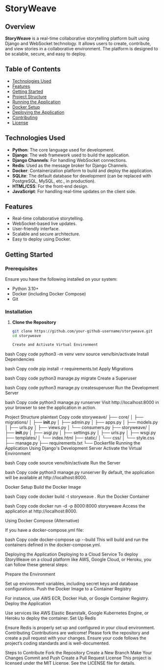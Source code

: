 # StoryWeave

## Overview

**StoryWeave** is a real-time collaborative storytelling platform built using Django and WebSocket technology. It allows users to create, contribute, and view stories in a collaborative environment. The platform is designed to be scalable, secure, and easy to deploy.

## Table of Contents

- [Technologies Used](#technologies-used)
- [Features](#features)
- [Getting Started](#getting-started)
- [Project Structure](#project-structure)
- [Running the Application](#running-the-application)
- [Docker Setup](#docker-setup)
- [Deploying the Application](#deploying-the-application)
- [Contributing](#contributing)
- [License](#license)

## Technologies Used

- **Python**: The core language used for development.
- **Django**: The web framework used to build the application.
- **Django Channels**: For handling WebSocket connections.
- **Redis**: Used as the message broker for Django Channels.
- **Docker**: Containerization platform to build and deploy the application.
- **SQLite**: The default database for development (can be replaced with PostgreSQL, MySQL, etc., in production).
- **HTML/CSS**: For the front-end design.
- **JavaScript**: For handling real-time updates on the client side.

## Features

- Real-time collaborative storytelling.
- WebSocket-based live updates.
- User-friendly interface.
- Scalable and secure architecture.
- Easy to deploy using Docker.

## Getting Started

### Prerequisites

Ensure you have the following installed on your system:

- Python 3.10+
- Docker (including Docker Compose)
- Git

### Installation

1. **Clone the Repository**

   ```bash
   git clone https://github.com/your-github-username/storyweave.git
   cd storyweave

   Create and Activate Virtual Environment

bash
Copy code
python3 -m venv venv
source venv/bin/activate
Install Dependencies

bash
Copy code
pip install -r requirements.txt
Apply Migrations

bash
Copy code
python3 manage.py migrate
Create a Superuser

bash
Copy code
python3 manage.py createsuperuser
Run the Development Server

bash
Copy code
python3 manage.py runserver
Visit http://localhost:8000 in your browser to see the application in action.

Project Structure
plaintext
Copy code
storyweave/
├── core/
│   ├── migrations/
│   ├── __init__.py
│   ├── admin.py
│   ├── apps.py
│   ├── models.py
│   ├── urls.py
│   ├── views.py
│   └── consumers.py
├── storyweave/
│   ├── __init__.py
│   ├── asgi.py
│   ├── settings.py
│   ├── urls.py
│   ├── wsgi.py
├── templates/
│   └── index.html
├── static/
│   └── css/
│       └── style.css
├── manage.py
├── requirements.txt
└── Dockerfile
Running the Application
Using Django's Development Server
Activate the Virtual Environment

bash
Copy code
source venv/bin/activate
Run the Server

bash
Copy code
python3 manage.py runserver
By default, the application will be available at http://localhost:8000.

Docker Setup
Build the Docker Image

bash
Copy code
docker build -t storyweave .
Run the Docker Container

bash
Copy code
docker run -d -p 8000:8000 storyweave
Access the application at http://localhost:8000.

Using Docker Compose (Alternative)

If you have a docker-compose.yml file:

bash
Copy code
docker-compose up --build
This will build and run the containers defined in the docker-compose.yml.

Deploying the Application
Deploying to a Cloud Service
To deploy StoryWeave on a cloud platform like AWS, Google Cloud, or Heroku, you can follow these general steps:

Prepare the Environment

Set up environment variables, including secret keys and database configurations.
Push the Docker Image to a Container Registry

For instance, use AWS ECR, Docker Hub, or Google Container Registry.
Deploy the Application

Use services like AWS Elastic Beanstalk, Google Kubernetes Engine, or Heroku to deploy the container.
Set Up Redis

Ensure Redis is properly set up and configured in your cloud environment.
Contributing
Contributions are welcome! Please fork the repository and create a pull request with your changes. Ensure your code follows the project’s coding standards and is well-documented.

Steps to Contribute
Fork the Repository
Create a New Branch
Make Your Changes
Commit and Push
Create a Pull Request
License
This project is licensed under the MIT License. See the LICENSE file for details.
